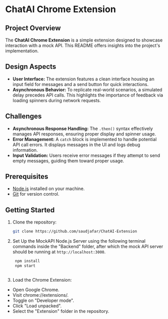 # ChatAI Chrome Extension

## Project Overview
The **ChatAI Chrome Extension** is a simple extension designed to showcase interaction with a mock API. This README offers insights into the project's implementation.

## Design Aspects
- **User Interface:** The extension features a clean interface housing an input field for messages and a send button for quick interactions.
- **Asynchronous Behavior:** To replicate real-world scenarios, a simulated delay precedes API calls. This highlights the importance of feedback via loading spinners during network requests.

## Challenges
- **Asynchronous Response Handling:** The `.then()` syntax effectively manages API responses, ensuring proper display and spinner usage.
- **Error Management:** A `catch` block is implemented to handle potential API call errors. It displays messages in the UI and logs debug information.
- **Input Validation:** Users receive error messages if they attempt to send empty messages, guiding them toward proper usage.

## Prerequisites

- [Node.js](https://nodejs.org/) installed on your machine.
- [Git](https://git-scm.com/) for version control.

## Getting Started

1. Clone the repository:

   ```bash
   git clone https://github.com/saudjafar/ChatAI-Extension

2. Set Up the MockAPI Node.js Server using the following terminal commands inside the "Backend" folder, after which
   the mock API server should be running at `http://localhost:3000`.

   ```bash
    npm install
    npm start



4. Load the Chrome Extension:

- Open Google Chrome.
- Visit chrome://extensions/.
- Toggle on "Developer mode".
- Click "Load unpacked".
- Select the "Extension" folder in the repository.
